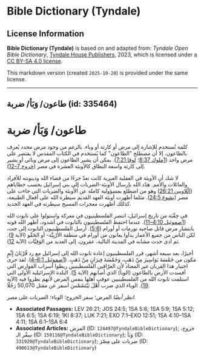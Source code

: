 # Bible Dictionary (Tyndale)

## License Information

**Bible Dictionary (Tyndale)** is based on and adapted from: _Tyndale Open Bible Dictionary_, [Tyndale House Publishers](https://tyndaleopenresources.com/), 2023, which is licensed under a [CC BY-SA 4.0 license](https://creativecommons.org/licenses/by-sa/4.0/legalcode.en).

This markdown version (created `2025-10-20`) is provided under the same license.



--------------------------------

## طاعون/ وَبَأ/ ضربة (id: 335464)

طاعون/ وَبَأ/ ضربة
==================

كلمة تُستخدم للإشارة إلى مرض أو كارثة أو وباء. بالرغم من وجود مرض محدد يُعرف بالطاعون، إلا أن مصطلح "الطاعون" كما يُستخدم في الكتاب المقدس لا يقتصر على مرض واحد ([1ملوك 8:37](https://ref.ly/1Kgs8:37)؛ [لوقا 7:21](https://ref.ly/Luke7:21)). يمكن أن يشير الطاعون إلى مرض وبائي أو يشير إلى كارثة واسعة النطاق كالأوبئة العشرة في مصر ([خروج 7–12](https://ref.ly/Exod7:1-Exod12:51)).

لا شك أن الأوبئة في العقلية العبرية كانت تعدّ جزءًا من قضاء الله ودينونته للأفراد والعائلات والأمم. هدّد الله بإرسال الأوبئة\-الضربات إلى بني إسرائيل بحسب خطاياهم ([الّلاويين 26:21](https://ref.ly/Lev26:21)) وهو من اضطلع بمسؤولية كاملة عن الأوبئة والضربات التي جاءت على مصر ([يشوع 24:5](https://ref.ly/Josh24:5)). مثلما أظهرت أوبئة العهد القديم سيطرة الله على أفعال الطبيعة، كذللك أظهرت معجزات المسيح سيطرته في العهد الجديد.

في حِقْبَة من تاريخ إسرائيل، انتصر الفلسطينيون في معركة واستولوا على تابوت الله ([1صموئيل 4:10–11](https://ref.ly/1Sam4:10-1Sam4:11)). عندما احتفظ الفلسطينيون بالتابوت في أشدود، أظهر الله قوته بانتشار مرض قاتل صاحبه تورمات أو أورام ([5:6](https://ref.ly/1Sam5:6)). أرسل الفلسطينيون التابوت إلى جت، لكن الناس من جميع الأعمار بدأوا يعانون من أورام في منطقة الأُرْبِيَّة\- أو الحَقْو (الآية [9](https://ref.ly/1Sam5:9)). ثم أدى حدث مشابه في المدينة التالية، عقرون، إلى العديد من الوَفِيَّات (الآية [12](https://ref.ly/1Sam5:12)).

أخيرًا، بعد سبعة أشهر، قرر الفلسطينيون إعادة تابوت الله إلى إسرائيل مع رد قُرْبَانَ إِثْمٍ مكون من خَمْسَةَ بَوَاسِيرَ مِنْ ذَهَبٍ، وَخَمْسَةَ فِيرَانٍ مِنْ ذَهَبٍ. ([1صموئيل 6:1–4](https://ref.ly/1Sam6:1-1Sam6:4)). لقد جرى اختيار هذا القربان غير المعتاد لأن العرّافين الفلسطينيين ربطوا أسراب القوارض التي أفسدت الأرض بالطاعون (الوبأ) الذي أصابهم (الآية [5](https://ref.ly/1Sam6:5)). البلدة الإسرائيلية الأولى التي استلمت تابوت الله من الفلسطينيين عوقب أهلها بنفس المرض لأنهم نظروا فيه (الآية [19](https://ref.ly/1Sam6:19)). الوباء الذي ضرب أَهْلَ بَيْتَشَمْسَ أسفر عن مقتل 50,070 رَجُلًا.

*انظر أيضًا* المرض؛ سفر الخروج؛ الوباء؛ الضربات على مصر.

* **Associated Passages:** LEV 26:21; JOS 24:5; 1SA 5:6; 1SA 5:9; 1SA 5:12; 1SA 6:5; 1SA 6:19; 1KI 8:37; LUK 7:21; EXO 7:1–EXO 12:51; 1SA 4:10–1SA 4:11; 1SA 6:1–1SA 6:4
* **Associated Articles:** المرض (ID: `124497@TyndaleBibleDictionary`); خروج، سِفْر الـ (ID: `159116@TyndaleBibleDictionary`); وَبَأ (ID: `331920@TyndaleBibleDictionary`); ضربات على مِصْرَ (ID: `490613@TyndaleBibleDictionary`)

